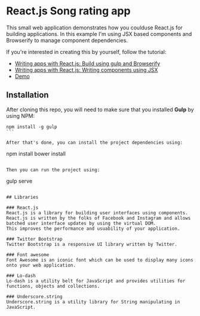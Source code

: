 # React.js Song rating app
This small web application demonstrates how you coulduse React.js for building applications. In this example I'm using JSX based components and Browserify to manage component dependencies.

If you're interested in creating this by yourself, follow the tutorial:
- [Writing apps with React.js: Build using gulp and Browserify](http://g00glen00b.be/reactjs-gulp-browserify/)
- [Writing apps with React.js: Writing components using JSX](http://g00glen00b.be/reactjs-jsx/)
- [Demo](http://song-rate-mvc.github.io/react-song-rate/)

## Installation
After cloning this repo, you will need to make sure that you installed **Gulp** by using NPM:
````
npm install -g gulp
```

After that's done, you can install the project dependencies using:
````
npm install
bower install
```

Then you can run the project using:
````
gulp serve
```

## Libraries

### React.js
React.js is a library for building user interfaces using components. React.js is written by the folks of Facebook and Instagram and allows batched user interface updates by using the virtual DOM.
This improves the performance and usuability of your application.

### Twitter Bootstrap
Twitter Bootstrap is a responsive UI library written by Twitter.

### Font awesome
Font Awesome is an iconic font which can be used to display many icons onto your web application.

### Lo-dash
Lo-dash is a utility belt for JavaScript and provides utilities for functions, objects and collections.

### Underscore.string
Underscore.string is a utility library for String manipulating in JavaScript.
